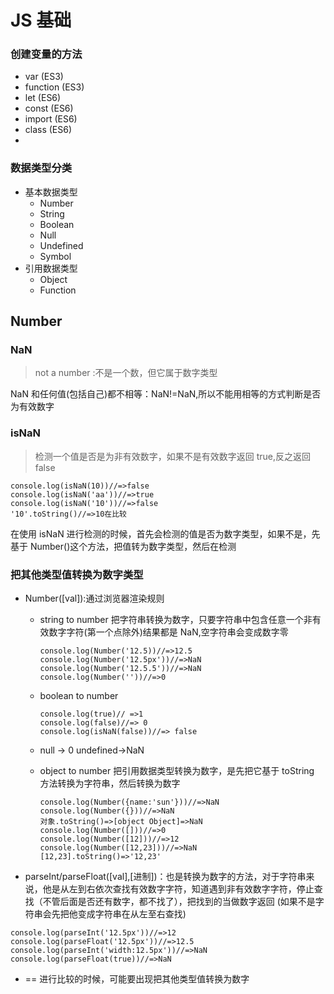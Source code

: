 # JS 基础

### 创建变量的方法

- var (ES3)
- function (ES3)
- let (ES6)
- const (ES6)
- import (ES6)
- class (ES6)
-

### 数据类型分类

- 基本数据类型
  - Number
  - String
  - Boolean
  - Null
  - Undefined
  - Symbol
- 引用数据类型
  - Object
  - Function

## Number

### NaN

> not a number :不是一个数，但它属于数字类型

NaN 和任何值(包括自己)都不相等：NaN!=NaN,所以不能用相等的方式判断是否为有效数字

### isNaN

> 检测一个值是否是为非有效数字，如果不是有效数字返回 true,反之返回 false

```
console.log(isNaN(10))//=>false
console.log(isNaN('aa'))//=>true
console.log(isNaN('10'))//=>false
'10'.toString()//=>10在比较
```

在使用 isNaN 进行检测的时候，首先会检测的值是否为数字类型，如果不是，先基于 Number()这个方法，把值转为数字类型，然后在检测

### 把其他类型值转换为数字类型

- Number([val]):通过浏览器渲染规则

  - string to number
    把字符串转换为数字，只要字符串中包含任意一个非有效数字字符(第一个点除外)结果都是 NaN,空字符串会变成数字零
    ```
    console.log(Number('12.5))//=>12.5
    console.log(Number('12.5px'))//=>NaN
    console.log(Number('12.5.5'))//=>NaN
    console.log(Number(''))//=>0
    ```
  - boolean to number
    ```
    console.log(true)// =>1
    console.log(false)//=> 0
    console.log(isNaN(false))//=> false
    ```
  - null -> 0 undefined->NaN

  - object to number
    把引用数据类型转换为数字，是先把它基于 toString 方法转换为字符串，然后转换为数字
    ```
    console.log(Number({name:'sun'}))//=>NaN
    console.log(Number({}))//=>NaN
    对象.toString()=>[object Object]=>NaN
    console.log(Number([]))//=>0
    console.log(Number([12]))//=>12
    console.log(Number([12,23]))//=>NaN
    [12,23].toString()=>'12,23'
    ```

- parseInt/parseFloat([val],[进制])：也是转换为数字的方法，对于字符串来说，他是从左到右依次查找有效数字字符，知道遇到非有效数字字符，停止查找（不管后面是否还有数字，都不找了），把找到的当做数字返回 (如果不是字符串会先把他变成字符串在从左至右查找)

```
console.log(parseInt('12.5px'))//=>12
console.log(parseFloat('12.5px'))//=>12.5
console.log(parseInt('width:12.5px'))//=>NaN
console.log(parseFloat(true))//=>NaN
```

- == 进行比较的时候，可能要出现把其他类型值转换为数字
